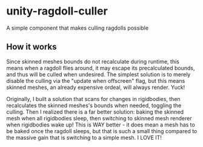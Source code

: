 # unity-ragdoll-culler
A simple component that makes culling ragdolls possible


## How it works
Since skinned meshes bounds do not recalculate during runtime, this means when a ragdoll flies around, it may escape its precalculated bounds, and thus will be culled when undesired. The simplest solution is to merely disable the culling via the "update when offscreen" flag, but this means skinned meshes, an already expensive ordeal, will always render. Yuck!

Originally, I built a solution that scans for changes in rigidbodies, then recalculates the skinned meshes's bounds when needed, toggling the culling. Then I realized there is a far better solution: baking the skinned mesh when all rigidbodies sleep, then switching to skinned mesh renderer when rigidbodies wake up! This is WAY better - it does mean a mesh has to be baked once the ragdoll sleeps, but that is such a small thing compared to the massive gain that is switching to a simple mesh. I LOVE IT!
